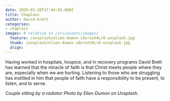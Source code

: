 ```yaml
---
date: 2020-03-20T17:44:03.000Z
title: Chaplain
author: david-brett
categories:
- chaplain
images: # relative to /src/assets/images/
  feature: /unsplash/elien-dumon-zdvrozV4Lr8-unsplash.jpg
  thumb: /unsplash/elien-dumon-zdvrozV4Lr8-unsplash.jpg
  align:
---
```

Having worked in hospitals, hospice, and in recovery programs David Brett has learned that the miracle of faith is that Christ meets people where they are, especially when we are hurting. Listening to those who are struggling has instilled in him that people of faith have a responsibility to be present, to listen, and to serve.
<!-- more -->

*Couple sitting by a radiator Photo by Elien Dumon on Unsplash.*

